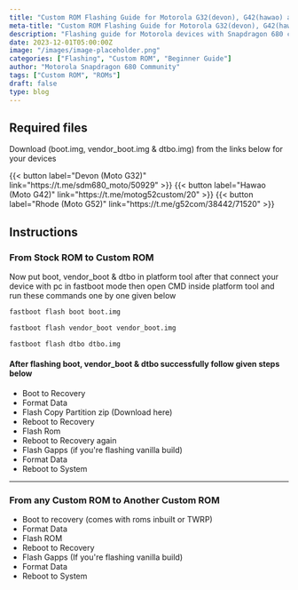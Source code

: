 ```yaml
---
title: "Custom ROM Flashing Guide for Motorola G32(devon), G42(hawao) and G52(rhode)"
meta-title: "Custom ROM Flashing Guide for Motorola G32(devon), G42(hawao) and G52(rhode)"
description: "Flashing guide for Motorola devices with Snapdragon 680 chipset like G32(codename devon), G42(codename hawao) and G52(codename rhode)"
date: 2023-12-01T05:00:00Z
image: "/images/image-placeholder.png"
categories: ["Flashing", "Custom ROM", "Beginner Guide"]
author: "Motorola Snapdragon 680 Community"
tags: ["Custom ROM", "ROMs"]
draft: false
type: blog
---
```


[//]: # (TODO: Make it more detailed for noobs)
[//]: # (TODO: Embed Youtube Tutorial)

## Required files

Download (boot.img, vendor_boot.img & dtbo.img) from the links below for your devices

<div class="inline-flex flex-col md:flex-row mx-auto gap-4">
  {{< button label="Devon (Moto G32)" link="https://t.me/sdm680_moto/50929" >}}
  {{< button label="Hawao (Moto G42)" link="https://t.me/motog52custom/20" >}}
  {{< button label="Rhode (Moto G52)" link="https://t.me/g52com/38442/71520" >}}
</div>

## Instructions

### From Stock ROM to Custom ROM

Now put boot, vendor_boot & dtbo in platform tool after that connect your device with pc in fastboot mode then open CMD inside platform tool and run these commands one by one given below

```bash
fastboot flash boot boot.img

fastboot flash vendor_boot vendor_boot.img

fastboot flash dtbo dtbo.img
```

#### After flashing boot, vendor_boot & dtbo successfully follow given steps below

- Boot to Recovery
- Format Data
- Flash Copy Partition zip (Download here)
- Reboot to Recovery 
- Flash Rom
- Reboot to Recovery again 
- Flash Gapps (if you're flashing vanilla build)
- Format Data 
- Reboot to System 

<hr>

### From any Custom ROM to Another Custom ROM

- Boot to recovery (comes with roms inbuilt or TWRP)
- Format Data
- Flash ROM
- Reboot to Recovery 
- Flash Gapps (If you're flashing vanilla build)
- Format Data
- Reboot to System